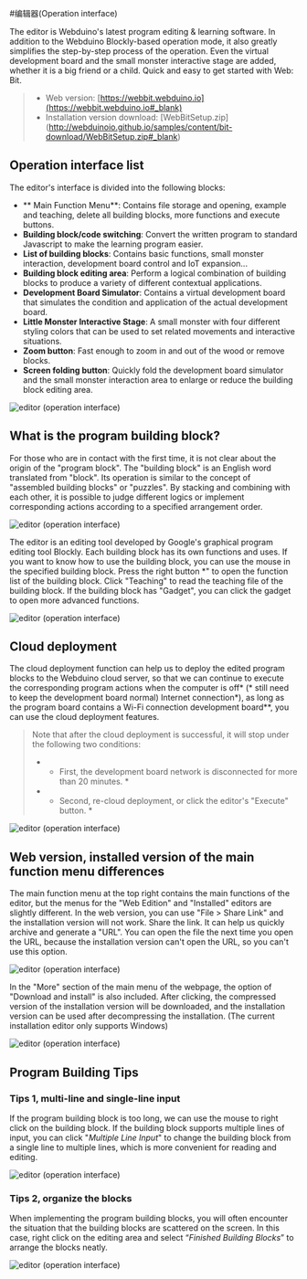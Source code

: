 #编辑器(Operation interface)

The editor is Webduino's latest program editing & learning software. In addition to the Webduino Blockly-based operation mode, it also greatly simplifies the step-by-step process of the operation. Even the virtual development board and the small monster interactive stage are added, whether it is a big friend or a child. Quick and easy to get started with Web: Bit.

> - Web version: [https://webbit.webduino.io](https://webbit.webduino.io#_blank)
> - Installation version download: [WebBitSetup.zip] (http://webduinoio.github.io/samples/content/bit-download/WebBitSetup.zip#_blank)

## Operation interface list

The editor's interface is divided into the following blocks:

- ** Main Function Menu**: Contains file storage and opening, example and teaching, delete all building blocks, more functions and execute buttons.
- **Building block/code switching**: Convert the written program to standard Javascript to make the learning program easier.
- **List of building blocks**: Contains basic functions, small monster interaction, development board control and IoT expansion...
- **Building block editing area**: Perform a logical combination of building blocks to produce a variety of different contextual applications.
- **Development Board Simulator**: Contains a virtual development board that simulates the condition and application of the actual development board.
- **Little Monster Interactive Stage**: A small monster with four different styling colors that can be used to set related movements and interactive situations.
- **Zoom button**: Fast enough to zoom in and out of the wood or remove blocks.
- **Screen folding button**: Quickly fold the development board simulator and the small monster interaction area to enlarge or reduce the building block editing area.

![editor (operation interface)](../images/zh-tw/docs/webbit/info/interface-01.jpg)

## What is the program building block?

For those who are in contact with the first time, it is not clear about the origin of the "program block". The "building block" is an English word translated from "block". Its operation is similar to the concept of "assembled building blocks" or "puzzles". By stacking and combining with each other, it is possible to judge different logics or implement corresponding actions according to a specified arrangement order.

![editor (operation interface)](../images/zh-tw/docs/webbit/info/interface-02.gif)

The editor is an editing tool developed by Google's graphical program editing tool Blockly. Each building block has its own functions and uses. If you want to know how to use the building block, you can use the mouse in the specified building block. Press the right button *" to open the function list of the building block. Click "Teaching" to read the teaching file of the building block. If the building block has "Gadget", you can click the gadget to open more advanced functions.

![editor (operation interface)](../images/zh-tw/docs/webbit/info/interface-03.jpg)

## Cloud deployment

The cloud deployment function can help us to deploy the edited program blocks to the Webduino cloud server, so that we can continue to execute the corresponding program actions when the computer is off* (* still need to keep the development board normal) Internet connection*), as long as the program board contains a Wi-Fi connection development board**, you can use the cloud deployment features.

> Note that after the cloud deployment is successful, it will stop under the following two conditions:
> - * First, the development board network is disconnected for more than 20 minutes. *
> - * Second, re-cloud deployment, or click the editor's "Execute" button. *

![editor (operation interface)](../images/zh-tw/docs/webbit/info/interface-06.jpg)

## Web version, installed version of the main function menu differences

The main function menu at the top right contains the main functions of the editor, but the menus for the "Web Edition" and "Installed" editors are slightly different. In the web version, you can use "File > Share Link" and the installation version will not work. Share the link. It can help us quickly archive and generate a "URL". You can open the file the next time you open the URL, because the installation version can't open the URL, so you can't use this option.

![editor (operation interface)](../images/zh-tw/docs/webbit/info/interface-04.jpg)

In the "More" section of the main menu of the webpage, the option of "Download and install" is also included. After clicking, the compressed version of the installation version will be downloaded, and the installation version can be used after decompressing the installation. (The current installation editor only supports Windows)

![editor (operation interface)](../images/zh-tw/docs/webbit/info/interface-05.jpg)

## Program Building Tips

### Tips 1, multi-line and single-line input

If the program building block is too long, we can use the mouse to right click on the building block. If the building block supports multiple lines of input, you can click "*Multiple Line Input*" to change the building block from a single line to multiple lines, which is more convenient for reading and editing.

![editor (operation interface)](../images/zh-tw/docs/webbit/info/interface-07.gif)

### Tips 2, organize the blocks

When implementing the program building blocks, you will often encounter the situation that the building blocks are scattered on the screen. In this case, right click on the editing area and select “*Finished Building Blocks*” to arrange the blocks neatly.

![editor (operation interface)](../images/zh-tw/docs/webbit/info/interface-08.gif)
